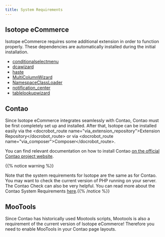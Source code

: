 ```yaml
---
title: System Requirements
---
```


## Isotope eCommerce

Isotope eCommerce requires some additional extension in order to function properly. These dependencies are automatically installed during the initial installation.

* [conditionalselectmenu][1]
* [dcawizard][2]
* [haste][3]
* [MultiColumnWizard][4]
* [NamespaceClassLoader][5]
* [notification_center][6]
* [tablelookupwizard][7]

## Contao

Since Isotope eCommerce integrates seamlessly with Contao, Contao must be first completely set up and installed. After that, Isotope can be installed easily via the <docrobot_route name="via_extension_repository">Extension Repository</docrobot_route> or via <docrobot_route name="via_composer">Composer</docrobot_route>.

You can find relevant documentation on how to install Contao [on the official Contao project website][8].

{{% notice warning %}}<p>Note that the system requirements for Isotope are the same as for Contao. You may want to check the current version of PHP running on your server. The Contao Check can also be very helpful. You can read more about the Contao System Requirements [here][9].{{% /notice %}}

## MooTools

Since Contao has historically used Mootools scripts, Mootools is also a requirement of the current version of Isotope eCommerce! Therefore you need to enable MooTools in your Contao page layouts.

[1]: https://contao.org/en/extension-list/view/conditionalselectmenu.en.html
[2]: https://contao.org/en/extension-list/view/dcawizard.en.html
[3]: https://contao.org/en/extension-list/view/haste.en.html
[4]: https://contao.org/en/extension-list/view/MultiColumnWizard.en.html
[5]: https://contao.org/en/extension-list/view/NamespaceClassLoader.en.html
[6]: https://contao.org/en/extension-list/view/notification_center.en.html
[7]: https://contao.org/en/extension-list/view/tablelookupwizard.en.html
[8]: https://contao.org/en/manual/3.3/installation.html#installing-contao
[9]: https://contao.org/en/manual/3.3/installation.html#contao-system-requirements
